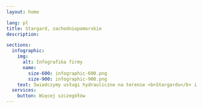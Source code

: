```yaml
---
layout: home

lang: pl
title: Stargard, zachodniopomorskie
description:

sections:
  infographic:
    img:
      alt: Infografika firmy
      name:
        size-600: infographic-600.png
        size-900: infographic-900.png
    text: Świadczymy usługi hydrauliczne na terenie <b>Stargardu</b> i <b>okolic</b>. Specjalizujemy się w instalacjach <b>CO</b>, <b>CWU</b>, <b>WOD-KAN</b> i <b>GAZ</b>.
  services:
    button: Więcej szczegółów
---
```

